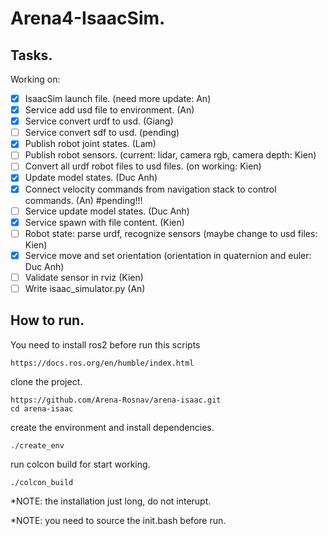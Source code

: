 # Arena4-IsaacSim.

## Tasks.
Working on:
 - [x] IsaacSim launch file. (need more update: An)
 - [x] Service add usd file to environment. (An)
 - [x] Service convert urdf to usd. (Giang)
 - [ ] Service convert sdf to usd. (pending)
 - [x] Publish robot joint states. (Lam)
 - [ ] Publish robot sensors. (current: lidar, camera rgb, camera depth: Kien)
 - [ ] Convert all urdf robot files to usd files. (on working: Kien)
 - [x] Update model states. (Duc Anh)
 - [x] Connect velocity commands from navigation stack to control commands. (An) #pending!!!
 - [ ] Service update model states. (Duc Anh)
 - [x] Service spawn with file content. (Kien)
 - [ ] Robot state: parse urdf, recognize sensors (maybe change to usd files: Kien)
 - [x] Service move and set orientation (orientation in quaternion and euler: Duc Anh)
 - [ ] Validate sensor in rviz (Kien)
 - [ ] Write isaac_simulator.py (An) 
       
## How to run.

You need to install ros2 before run this scripts 
```
https://docs.ros.org/en/humble/index.html
```
clone the project.
```
https://github.com/Arena-Rosnav/arena-isaac.git
cd arena-isaac
```

create the environment and install dependencies.
```
./create_env
```

run colcon build for start working.
```
./colcon_build
```

*NOTE: the installation just long, do not interupt.

*NOTE: you need to source the init.bash before run.
